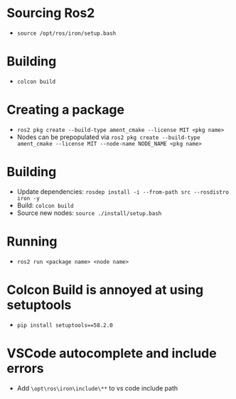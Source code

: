  # Sourcing Ros2
 * `source /opt/ros/iron/setup.bash`
 # Building 
 * `colcon build`
 # Creating a package
 * `ros2 pkg create --build-type ament_cmake --license MIT <pkg name>`
 * Nodes can be prepopulated via  `ros2 pkg create --build-type ament_cmake --license MIT --node-name NODE_NAME <pkg name>`
 # Building
 * Update dependencies: `rosdep install -i --from-path src --rosdistro iron -y`
 * Build: `colcon build`
 * Source new nodes: `source ./install/setup.bash`
 # Running
 * `ros2 run <package name> <node name>`
 # Colcon Build is annoyed at using setuptools
 * `pip install setuptools==58.2.0`

 # VSCode autocomplete and include errors
 * Add `\opt\ros\iron\include\**` to vs code include path